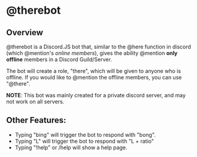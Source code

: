 # @therebot
## Overview
@therebot is a Discord.JS bot that, similar to the @here function in discord (which @mention's *online members*), gives the ability @mention **only offline** members in a Discord Guild/Server.

 The bot will create a role, "there", which will be given to anyone who is offline. If you would like to @mention the offline members, you can use "@there".
 
 **NOTE**: This bot was mainly created for a private discord server, and may not work on all servers.
 
 ## Other Features:
 - Typing "bing" will trigger the bot to respond with "bong".
 - Typing "L" will trigger the bot to respond with "L + ratio"
 - Typing "!help" or /help will show a help page.
